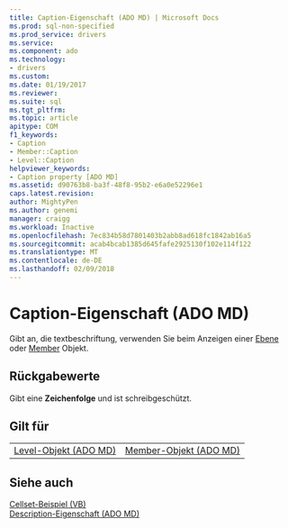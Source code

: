 ```yaml
---
title: Caption-Eigenschaft (ADO MD) | Microsoft Docs
ms.prod: sql-non-specified
ms.prod_service: drivers
ms.service: 
ms.component: ado
ms.technology:
- drivers
ms.custom: 
ms.date: 01/19/2017
ms.reviewer: 
ms.suite: sql
ms.tgt_pltfrm: 
ms.topic: article
apitype: COM
f1_keywords:
- Caption
- Member::Caption
- Level::Caption
helpviewer_keywords:
- Caption property [ADO MD]
ms.assetid: d90763b8-ba3f-48f8-95b2-e6a0e52296e1
caps.latest.revision: 
author: MightyPen
ms.author: genemi
manager: craigg
ms.workload: Inactive
ms.openlocfilehash: 7ec834b58d7801403b2abb8ad618fc1842ab16a5
ms.sourcegitcommit: acab4bcab1385d645fafe2925130f102e114f122
ms.translationtype: MT
ms.contentlocale: de-DE
ms.lasthandoff: 02/09/2018
---
```

# <a name="caption-property-ado-md"></a>Caption-Eigenschaft (ADO MD)
Gibt an, die textbeschriftung, verwenden Sie beim Anzeigen einer [Ebene](../../../ado/reference/ado-md-api/level-object-ado-md.md) oder [Member](../../../ado/reference/ado-md-api/member-object-ado-md.md) Objekt.  
  
## <a name="return-values"></a>Rückgabewerte  
 Gibt eine **Zeichenfolge** und ist schreibgeschützt.  
  
## <a name="applies-to"></a>Gilt für  
  
|||  
|-|-|  
|[Level-Objekt (ADO MD)](../../../ado/reference/ado-md-api/level-object-ado-md.md)|[Member-Objekt (ADO MD)](../../../ado/reference/ado-md-api/member-object-ado-md.md)|  
  
## <a name="see-also"></a>Siehe auch  
 [Cellset-Beispiel (VB)](../../../ado/reference/ado-md-api/cellset-example-vb.md)   
 [Description-Eigenschaft (ADO MD)](../../../ado/reference/ado-md-api/description-property-ado-md.md)

